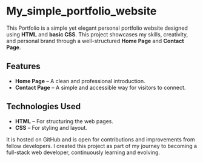 # My_simple_portfolio_website
This Portfolio is a simple yet elegant personal portfolio website designed using **HTML** and **basic CSS**. This project showcases my skills, creativity, and personal brand through a well-structured **Home Page** and **Contact Page**.  

## Features  
- **Home Page** – A clean and professional introduction.  
- **Contact Page** – A simple and accessible way for visitors to connect.  

## Technologies Used  
- **HTML** – For structuring the web pages.  
- **CSS** – For styling and layout.  

It is hosted on GitHub and is open for contributions and improvements from fellow developers. 
I created this project as part of my journey to becoming a full-stack web developer, continuously learning and evolving.
